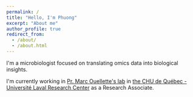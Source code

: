 ```yaml
---
permalink: /
title: "Hello, I'm Phuong"
excerpt: "About me"
author_profile: true
redirect_from: 
  - /about/
  - /about.html
---
```


I'm a microbiologist focused on translating omics data into biological insights.

I'm currently working in [Pr. Marc Ouellette's lab](https://www.crchudequebec.ulaval.ca/en/researcher/marc-ouellette/) in [the CHU de Québec - Université Laval Research Center](https://www.crchudequebec.ulaval.ca/en/) as a Research Associate.     